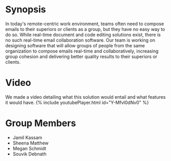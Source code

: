 # Synopsis
In today's remote-centric work environment, teams often need to compose emails to their superiors or clients as a group, but they have no easy way to do so. While real-time document and code editing solutions exist, there is no such real-time email collaboration software. Our team is working on designing software that will allow groups of people from the same organization to compose emails real-time and collaboratively, increasing group cohesion and delivering better quality results to their superiors or clients.
# Video
We made a video detailing what this solution would entail and what features it would have.
{% include youtubePlayer.html id="Y-Mfvl0dNv0" %}
# Group Members
- Jamil Kassam
- Sheena Matthew
- Megan Schmidt
- Souvik Debnath

